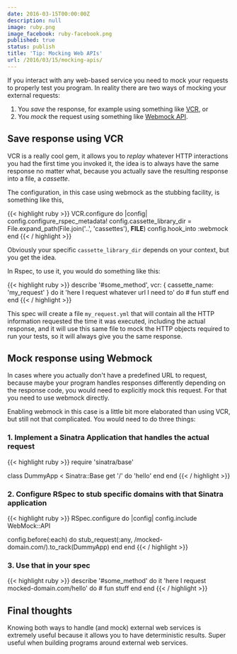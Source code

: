 ```yaml
---
date: 2016-03-15T00:00:00Z
description: null
image: ruby.png
image_facebook: ruby-facebook.png
published: true
status: publish
title: 'Tip: Mocking Web APIs'
url: /2016/03/15/mocking-apis/
---
```


If you interact with any web-based service you need to mock your requests to properly test you program. In reality there are two ways of mocking your external requests:

1. You *save* the response, for example using something like [VCR](https://github.com/vcr/vcr), or
1. You *mock* the request using something like [Webmock API](https://github.com/bblimke/webmock).

## Save response using VCR

VCR is a really cool gem, it allows you to *replay* whatever HTTP interactions you had the first time you invoked it, the idea is to always have the same response no matter what, because you actually save the resulting response into a file, a *cassette*.

The configuration, in this case using webmock as the stubbing facility, is something like this, 

{{< highlight ruby >}}
VCR.configure do |config|
  config.configure_rspec_metadata!
  config.cassette_library_dir = File.expand_path(File.join('..', 'cassettes'),
                                                 __FILE__)
  config.hook_into :webmock
end
{{< / highlight >}}

Obviously your specific `cassette_library_dir` depends on your context, but you get the idea.

In Rspec, to use it, you would do something like this:

{{< highlight ruby >}}
describe '#some_method', vcr: { cassette_name: 'my_request' } do
  it 'here I request whatever url I need to' do
    # fun stuff
  end
end
{{< / highlight >}}

This spec will create a file `my_request.yml` that will contain all the HTTP information requested the time it was executed, including the actual response, and it will use this same file to mock the HTTP objects required to run your tests, so it will always give you the same response.

## Mock response using Webmock

In cases where you actually don't have a predefined URL to request, because maybe your program handles responses differently depending on the response code, you would need to explicitly mock this request. For that you need to use webmock directly.

Enabling webmock in this case is a little bit more elaborated than using VCR, but still not that complicated. You would need to do three things:

### 1. Implement a Sinatra Application that handles the actual request

{{< highlight ruby >}}
require 'sinatra/base'

class DummyApp < Sinatra::Base
  get '/' do
    'hello'
  end
end
{{< / highlight >}}

### 2. Configure RSpec to stub specific domains with that Sinatra application

{{< highlight ruby >}}
RSpec.configure do |config|
  config.include WebMock::API

  config.before(:each) do
    stub_request(:any, /mocked-domain.com/).to_rack(DummyApp)
  end
end
{{< / highlight >}}

### 3. Use that in your spec

{{< highlight ruby >}}
describe '#some_method' do
  it 'here I request mocked-domain.com/hello' do
    # fun stuff
  end
end
{{< / highlight >}}

## Final thoughts

Knowing both ways to handle (and mock) external web services is extremely useful because it allows you to have deterministic results. Super useful when building programs around external web services.
